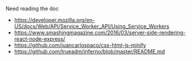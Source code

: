 Need reading the doc

* https://developer.mozilla.org/en-US/docs/Web/API/Service_Worker_API/Using_Service_Workers
* https://www.smashingmagazine.com/2016/03/server-side-rendering-react-node-express/
* https://github.com/juancarlospaco/css-html-js-minify
* https://github.com/trueadm/inferno/blob/master/README.md

